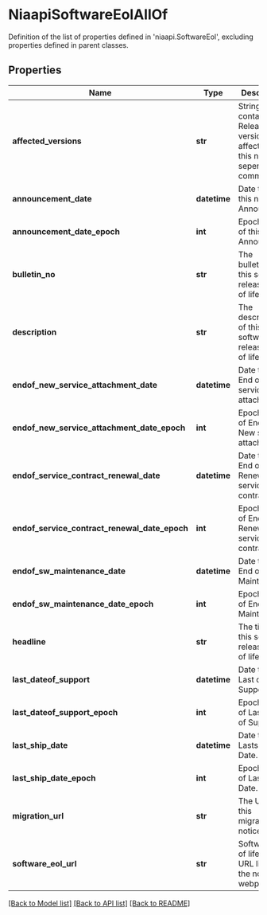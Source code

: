 # NiaapiSoftwareEolAllOf

Definition of the list of properties defined in 'niaapi.SoftwareEol', excluding properties defined in parent classes.
## Properties
Name | Type | Description | Notes
------------ | ------------- | ------------- | -------------
**affected_versions** | **str** | String contains the Release versions affected by this notice, seperated by comma. | [optional] 
**announcement_date** | **datetime** | Date time of this notice Announced. | [optional] 
**announcement_date_epoch** | **int** | Epoch time of this notice Announced. | [optional] 
**bulletin_no** | **str** | The bulletinno of this software release end of life notice. | [optional] 
**description** | **str** | The description of this software release end of life notice. | [optional] 
**endof_new_service_attachment_date** | **datetime** | Date time of End of New service attachment . | [optional] 
**endof_new_service_attachment_date_epoch** | **int** | Epoch time of End of New service attachment . | [optional] 
**endof_service_contract_renewal_date** | **datetime** | Date time of End of Renewal of service contract . | [optional] 
**endof_service_contract_renewal_date_epoch** | **int** | Epoch time of End of Renewal of service contract . | [optional] 
**endof_sw_maintenance_date** | **datetime** | Date time of End of Maintenance. | [optional] 
**endof_sw_maintenance_date_epoch** | **int** | Epoch time of End of Maintenance. | [optional] 
**headline** | **str** | The title of this software release end of life notice. | [optional] 
**last_dateof_support** | **datetime** | Date time of Last day of Support . | [optional] 
**last_dateof_support_epoch** | **int** | Epoch time of Last day of Support . | [optional] 
**last_ship_date** | **datetime** | Date time of Lastship Date. | [optional] 
**last_ship_date_epoch** | **int** | Epoch time of Lastship Date. | [optional] 
**migration_url** | **str** | The URL of this migration notice. | [optional] 
**software_eol_url** | **str** | Software end of life notice URL link to the notice webpage. | [optional] 

[[Back to Model list]](../README.md#documentation-for-models) [[Back to API list]](../README.md#documentation-for-api-endpoints) [[Back to README]](../README.md)


